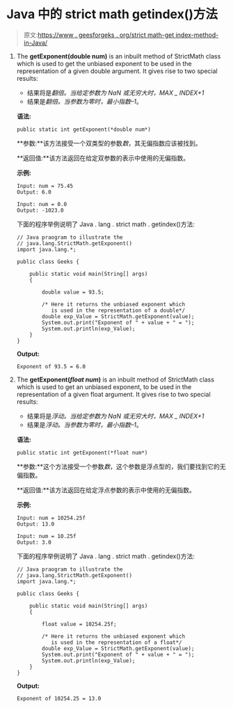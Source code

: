 # Java 中的 strict math getindex()方法

> 原文:[https://www . geesforgeks . org/strict math-get index-method-in-Java/](https://www.geeksforgeeks.org/strictmath-getexponent-method-in-java/)

1.  The **getExponent(double num)** is an inbuilt method of StrictMath class which is used to get the unbiased exponent to be used in the representation of a given double argument. It gives rise to two special results:
    *   结果将是*翻倍。当给定参数为 NaN 或无穷大时，MAX _ INDEX+1*
    *   结果是*翻倍。当参数为零时，最小指数–1*。

    **语法:**

    ```
    public static int getExponent(*double num*)
    ```

    **参数:**该方法接受一个双类型的参数*数*，其无偏指数应该被找到。

    **返回值:**该方法返回在给定双参数的表示中使用的无偏指数。

    **示例:**

    ```
    Input: num = 75.45
    Output: 6.0

    Input: num = 0.0
    Output: -1023.0

    ```

    下面的程序举例说明了 Java . lang . strict math . getindex()方法:

    ```
    // Java praogram to illustrate the
    // java.lang.StrictMath.getExponent()
    import java.lang.*;

    public class Geeks {

        public static void main(String[] args)
        {

            double value = 93.5;

            /* Here it returns the unbiased exponent which  
               is used in the representation of a double*/
            double exp_Value = StrictMath.getExponent(value);
            System.out.print("Exponent of " + value + " = ");
            System.out.println(exp_Value);
        }
    }
    ```

    **Output:**

    ```
    Exponent of 93.5 = 6.0

    ```

2.  The **getExponent(*float num*)** is an inbuilt method of StrictMath class which is used to get an unbiased exponent, to be used in the representation of a given float argument. It gives rise to two special results:
    *   结果将是*浮动。当给定参数为 NaN 或无穷大时，MAX _ INDEX+1*
    *   结果是*浮动。当参数为零时，最小指数–1*。

    **语法:**

    ```
    public static int getExponent(*float num*)
    ```

    **参数:**这个方法接受一个参数*数*，这个参数是浮点型的，我们要找到它的无偏指数。

    **返回值:**该方法返回在给定浮点参数的表示中使用的无偏指数。

    **示例:**

    ```
    Input: num = 10254.25f
    Output: 13.0

    Input: num = 10.25f
    Output: 3.0

    ```

    下面的程序举例说明了 Java . lang . strict math . getindex()方法:

    ```
    // Java praogram to illustrate the
    // java.lang.StrictMath.getExponent()
    import java.lang.*;

    public class Geeks {

        public static void main(String[] args)
        {

            float value = 10254.25f;

            /* Here it returns the unbiased exponent which 
               is used in the representation of a float*/
            double exp_Value = StrictMath.getExponent(value);
            System.out.print("Exponent of " + value + " = ");
            System.out.println(exp_Value);
        }
    }
    ```

    **Output:**

    ```
    Exponent of 10254.25 = 13.0

    ```